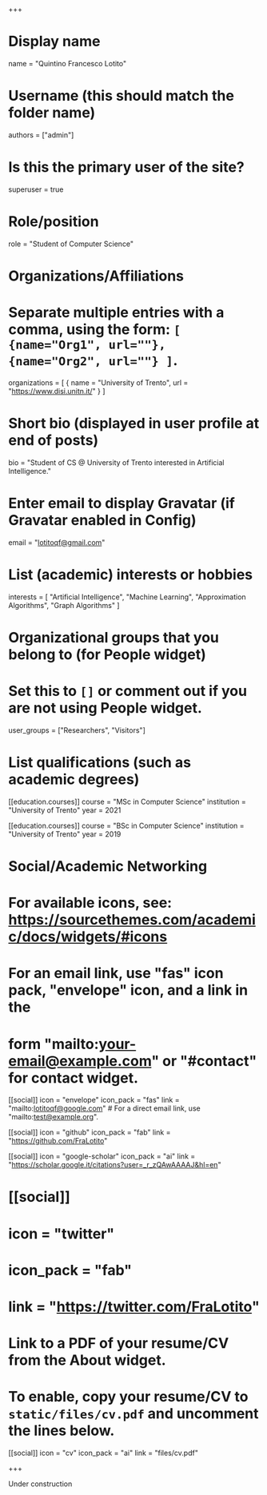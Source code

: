 +++
# Display name
name = "Quintino Francesco Lotito"

# Username (this should match the folder name)
authors = ["admin"]

# Is this the primary user of the site?
superuser = true

# Role/position
role = "Student of Computer Science"

# Organizations/Affiliations
#   Separate multiple entries with a comma, using the form: `[ {name="Org1", url=""}, {name="Org2", url=""} ]`.
organizations = [ { name = "University of Trento", url = "https://www.disi.unitn.it/" } ]

# Short bio (displayed in user profile at end of posts)
bio = "Student of CS @ University of Trento interested in Artificial Intelligence."

# Enter email to display Gravatar (if Gravatar enabled in Config)
email = "lotitoqf@gmail.com"

# List (academic) interests or hobbies
interests = [
  "Artificial Intelligence",
  "Machine Learning",
  "Approximation Algorithms",
  "Graph Algorithms"
]

# Organizational groups that you belong to (for People widget)
#   Set this to `[]` or comment out if you are not using People widget.
user_groups = ["Researchers", "Visitors"]

# List qualifications (such as academic degrees)

[[education.courses]]
  course = "MSc in Computer Science"
  institution = "University of Trento"
  year = 2021

[[education.courses]]
  course = "BSc in Computer Science"
  institution = "University of Trento"
  year = 2019

# Social/Academic Networking
# For available icons, see: https://sourcethemes.com/academic/docs/widgets/#icons
#   For an email link, use "fas" icon pack, "envelope" icon, and a link in the
#   form "mailto:your-email@example.com" or "#contact" for contact widget.

[[social]]
  icon = "envelope"
  icon_pack = "fas"
  link = "mailto:lotitoqf@google.com"  # For a direct email link, use "mailto:test@example.org".

[[social]]
  icon = "github"
  icon_pack = "fab"
  link = "https://github.com/FraLotito"

[[social]]
  icon = "google-scholar"
  icon_pack = "ai"
  link = "https://scholar.google.it/citations?user=_r_zQAwAAAAJ&hl=en"


# [[social]]
#   icon = "twitter"
#   icon_pack = "fab"
#   link = "https://twitter.com/FraLotito"

# Link to a PDF of your resume/CV from the About widget.
# To enable, copy your resume/CV to `static/files/cv.pdf` and uncomment the lines below.
[[social]]
  icon = "cv"
  icon_pack = "ai"
  link = "files/cv.pdf"

+++

Under construction
